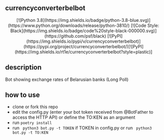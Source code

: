 ## currencyconverterbelbot

<p align="center">
[![Python 3.8](https://img.shields.io/badge/python-3.8-blue.svg)](https://www.python.org/downloads/release/python-3810/) [![Code Style: Black](https://img.shields.io/badge/code%20style-black-000000.svg)](https://github.com/psf/black) [![PyPI](https://img.shields.io/pypi/v/currencyconverterbelbot)](https://pypi.org/project/currencyconverterbelbot/)[![PyPI](https://img.shields.io/rt1e/currencyconverterbelbot?style=plastic)]

</p>

## description
Bot showing exchange rates of Belarusian banks (Long Poll)

## how to use

- clone or fork this repo
- edit the config.py (enter your bot token received from @BotFather to access the HTTP API) or define the TO:KEN as an argument
- run ```poetry install```
- run ``` python3 bot.py -t TOKEN``` if TOKEN in config.py or run ``` python3 bot.py -t TO:KEN```